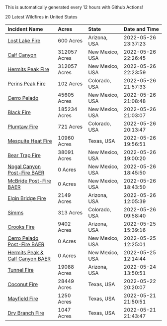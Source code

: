 This is automatically generated every 12 hours with Github Actions!

20 Latest Wildfires in United States

 | Incident Name | Acres | State | Date and Time |
|:---|:---|:---|:---|
| [Lost Lake Fire](https://inciweb.nwcg.gov/incident/8122/) | 600 Acres | Arizona, USA | 2022-05-26 23:37:23 |
| [Calf Canyon](https://inciweb.nwcg.gov/incident/8069/) | 312057 Acres | New Mexico, USA | 2022-05-26 22:26:45 |
| [Hermits Peak Fire](https://inciweb.nwcg.gov/incident/8049/) | 312057 Acres | New Mexico, USA | 2022-05-26 22:23:59 |
| [Perins Peak Fire](https://inciweb.nwcg.gov/incident/8120/) | 102 Acres | Colorado, USA | 2022-05-26 21:57:33 |
| [Cerro Pelado](https://inciweb.nwcg.gov/incident/8075/) | 45605 Acres | New Mexico, USA | 2022-05-26 21:08:48 |
| [Black Fire](https://inciweb.nwcg.gov/incident/8103/) | 185234 Acres | New Mexico, USA | 2022-05-26 21:03:07 |
| [Plumtaw Fire](https://inciweb.nwcg.gov/incident/8113/) | 721 Acres | Colorado, USA | 2022-05-26 20:13:47 |
| [Mesquite Heat Fire](https://inciweb.nwcg.gov/incident/8108/) | 10960 Acres | Texas, USA | 2022-05-26 19:56:51 |
| [Bear Trap Fire](https://inciweb.nwcg.gov/incident/8093/) | 38091 Acres | New Mexico, USA | 2022-05-26 19:00:20 |
| [Nogal Canyon Post-Fire BAER](https://inciweb.nwcg.gov/incident/8072/) | 0 Acres | New Mexico, USA | 2022-05-26 18:45:50 |
| [McBride Post-Fire BAER](https://inciweb.nwcg.gov/incident/8080/) | 0 Acres | New Mexico, USA | 2022-05-26 18:43:50 |
| [Elgin Bridge Fire ](https://inciweb.nwcg.gov/incident/8119/) | 2149 Acres | Arizona, USA | 2022-05-26 12:05:39 |
| [Simms](https://inciweb.nwcg.gov/incident/8117/) | 313 Acres | Colorado, USA | 2022-05-26 09:58:40 |
| [Crooks Fire](https://inciweb.nwcg.gov/incident/8067/) | 9402 Acres | Arizona, USA | 2022-05-25 15:39:16 |
| [Cerro Pelado Post-Fire BAER](https://inciweb.nwcg.gov/incident/8118/) | 0 Acres | New Mexico, USA | 2022-05-25 12:25:01 |
| [Hermits Peak & Calf Canyon BAER](https://inciweb.nwcg.gov/incident/8104/) | 0 Acres | New Mexico, USA | 2022-05-25 12:14:44 |
| [Tunnel Fire](https://inciweb.nwcg.gov/incident/8068/) | 19088 Acres | Arizona, USA | 2022-05-24 13:50:51 |
| [Coconut Fire](https://inciweb.nwcg.gov/incident/8109/) | 28449 Acres | Texas, USA | 2022-05-22 20:20:07 |
| [Mayfield Fire](https://inciweb.nwcg.gov/incident/8112/) | 1250 Acres | Texas, USA | 2022-05-21 21:50:51 |
| [Dry Branch Fire](https://inciweb.nwcg.gov/incident/8115/) | 1047 Acres | Texas, USA | 2022-05-21 21:43:47 |
